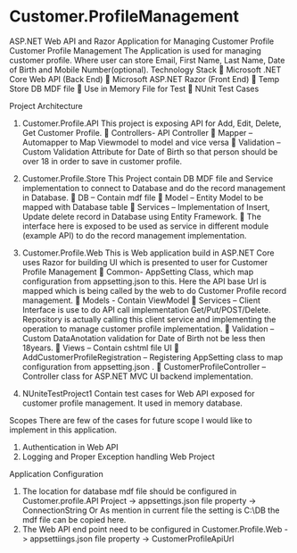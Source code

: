 # Customer.ProfileManagement
ASP.NET Web API and Razor Application for Managing Customer Profile
Customer Profile Management
The Application is used for managing customer profile. Where user can store Email, First Name, Last Name, Date of Birth and Mobile Number(optional).
Technology Stack
	Microsoft .NET Core Web API (Back End)
	Microsoft ASP.NET Razor (Front End)
	Temp Store DB MDF file
	Use in Memory File for Test
	NUnit Test Cases

Project Architecture
1)	Customer.Profile.API
This project is exposing API for Add, Edit, Delete, Get Customer Profile.
	Controllers- API Controller
	Mapper – Automapper to Map Viewmodel to model and vice versa
	Validation – Custom Validation Attribute for Date of Birth so that person should be over 18 in order to save in customer profile.

2)	Customer.Profile.Store
This Project contain DB MDF file and Service implementation to connect to Database and do the record management in Database.
	DB – Contain mdf file
	Model – Entity Model to be mapped with Database table
	Services – Implementation of Insert, Update delete record in Database using Entity Framework.
	The interface here is exposed to be used as service in different module (example API) to do the record management implementation.

3)	Customer.Profile.Web
This is Web application build in ASP.NET Core uses Razor for building UI which is presented to user for Customer Profile Management
	Common- AppSetting Class, which map configuration from appsetting.json to this. Here the API base Url is mapped which is being called by the web to do Customer Profile record management.
	Models - Contain ViewModel
	Services – Client Interface is use to do API call implementation Get/Put/POST/Delete. Repository is actually calling this client service and implementing the operation to manage customer profile implementation.
	Validation – Custom DataAnotation validation for Date of Birth not be less then 18years.
	Views – Contain cshtml file UI
	AddCustomerProfileRegistration – Registering AppSetting class to map configuration from appsetting.json .
	CustomerProfileController – Controller class for ASP.NET MVC UI backend implementation.
4)	NUniteTestProject1
Contain test cases for Web API exposed for customer profile management. It used in memory database.

Scopes
There are few of the cases for future scope I would like to implement in this application.
1)	Authentication in Web API
2)	Logging and Proper Exception handling Web Project

Application Configuration
1)	The location for database mdf file should be configured in Customer.profile.API Project -> appsettings.json file property -> ConnectionString
Or
As mention in current file the setting is C:\DB the mdf file can be copied here.
2)	The Web API end point need to be configured in Customer.Profile.Web -> appsettiings.json file property -> CustomerProfileApiUrl



